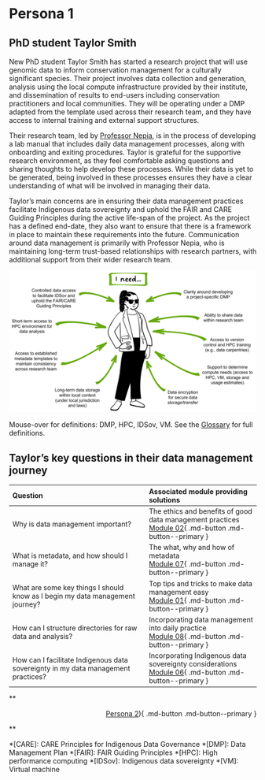# Persona 1 

## PhD student Taylor Smith

New PhD student Taylor Smith has started a research project that will use genomic data to inform conservation management for a culturally significant species. Their project involves data collection and generation, analysis using the local compute infrastructure provided by their institute, and dissemination of results to end-users including conservation practitioners and local communities. They will be operating under a DMP adapted from the template used across their research team, and they have access to internal training and external support structures. 

Their research team, led by [Professor Nepia](https://genomicsaotearoa.github.io/data-management-resources/personas/persona3/), is in the process of developing a lab manual that includes daily data management processes, along with onboarding and exiting procedures. Taylor is grateful for the supportive research environment, as they feel comfortable asking questions and sharing thoughts to help develop these processes. While their data is yet to be generated, being involved in these processes ensures they have a clear understanding of what will be involved in managing their data. 

Taylor’s main concerns are in ensuring their data management practices facilitate Indigenous data sovereignty and uphold the FAIR and CARE Guiding Principles during the active life-span of the project. As the project has a defined end-date, they also want to ensure that there is a framework in place to maintain these requirements into the future. Communication around data management is primarily with Professor Nepia, who is maintaining long-term trust-based relationships with research partners, with additional support from their wider research team. 

![The data management needs of PhD student Taylor Smith](../figures/Persona1.png)

Mouse-over for definitions: DMP, HPC, IDSov, VM. See the [Glossary](https://genomicsaotearoa.github.io/data-management-resources/glossary/) for full definitions. 

## Taylor’s key questions in their data management journey

| Question | Associated module providing solutions | 
|:--|:--|
| Why is data management important? | The ethics and benefits of good data management practices <br> [Module 02](https://genomicsaotearoa.github.io/data-management-resources/modules/module02/){ .md-button .md-button--primary }  |
| What is metadata, and how should I manage it? | The what, why and how of metadata <br> [Module 07](https://genomicsaotearoa.github.io/data-management-resources/modules/module07/){ .md-button .md-button--primary } |
| What are some key things I should know as I begin my data management journey? | Top tips and tricks to make data management easy <br> [Module 01](https://genomicsaotearoa.github.io/data-management-resources/modules/module01/){ .md-button .md-button--primary } |
| How can I structure directories for raw data and analysis? | Incorporating data management into daily practice <br> [Module 08](https://genomicsaotearoa.github.io/data-management-resources/modules/module08/){ .md-button .md-button--primary } |
| How can I facilitate Indigenous data sovereignty in my data management practices? | Incorporating Indigenous data sovereignty considerations <br> [Module 06](https://genomicsaotearoa.github.io/data-management-resources/modules/module06/){ .md-button .md-button--primary } |


**<p style="text-align: right;">
[Persona 2](https://genomicsaotearoa.github.io/data-management-resources/personas/persona2/)){ .md-button .md-button--primary } 
</p>**

*[CARE]: CARE Principles for Indigenous Data Governance
*[DMP]: Data Management Plan
*[FAIR]: FAIR Guiding Principles
*[HPC]: High performance computing
*[IDSov]: Indigenous data sovereignty
*[VM]: Virtual machine
